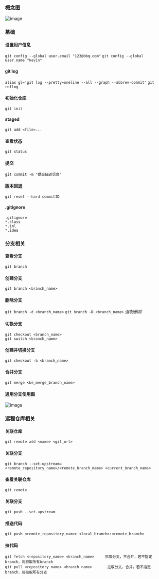 ### 概念图
![image](https://github.com/iamdurant/iamdurant.github.io/assets/107034526/a25ae0ec-eea1-4aa8-b86c-b9bae5f8d9af)

### 基础

#### 设置用户信息
`git config --global user.email "123@bbq.com"`
`git config --global user.name "kevin"`

#### git log
`alias gl='git log --pretty=oneline --all --graph --abbrev-commit'`
`git reflog`

#### 初始化仓库
`git init`

#### staged
`git add <file>...`

#### 查看状态
`git status`

#### 提交
`git commit -m "提交描述信息"`

#### 版本回退
`git reset --hard commitID`

#### .gitignore
```text
.gitignore
*.class
*.iml
*.idea
```

### 分支相关

#### 查看分支
`git branch`

#### 创建分支
`git branch <branch_name>`

#### 删除分支
`git branch -d <branch_name>`
`git branch -D <branch_name>` *强制删除*

#### 切换分支
```text
git checkout <branch_name>
git switch <branch_name>
```

#### 创建并切换分支
`git checkout -b <branch_name>`

#### 合并分支
`git merge <be_merge_branch_name>`

#### 通用分支使用图
![image](https://github.com/iamdurant/iamdurant.github.io/assets/107034526/f0a1c210-5152-4ac9-a989-1e42fa39a0f8)

### 远程仓库相关

#### 关联仓库
`git remote add <name> <git_url>`

#### 关联分支
```text
git branch --set-upstream=<remote_repository_name>/<remote_branch_name> <current_branch_name>
```

#### 查看关联仓库
`git remote`

#### 关联分支
`git push --set-upstream`

#### 推送代码
`git push <remote_repository_name> <local_branch>:<remote_branch>`

#### 拉代码
```text
git fetch <repository_name> <branch_name>     抓取分支，不合并，若不指定branch，则抓取所有branch
git pull <repository_name> <branch_name>       拉取分支，合并，若不指定branch，则拉取所有分支
```
